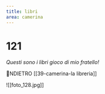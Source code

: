 ```yaml
---
title: libri
area: camerina
---
```

# 121
_Questi sono i libri gioco di mio fratello!_

👣NDIETRO [[39-camerina-la libreria]]

![[foto_128.jpg]]